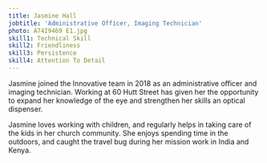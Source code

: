 ```yaml
---
title: Jasmine Hall
jobtitle: 'Administrative Officer, Imaging Technician'
photo: A74I9469 E1.jpg
skill1: Technical Skill
skill2: Friendliness
skill3: Persistence
skill4: Attention To Detail
---
```

Jasmine joined the Innovative team in 2018 as an administrative officer and imaging technician. Working at 60 Hutt Street has given her the opportunity to expand her knowledge of the eye and strengthen her skills an optical dispenser.

Jasmine loves working with children, and regularly helps in taking care of the kids in her church community. She enjoys spending time in the outdoors, and caught the travel bug during her mission work in India and Kenya.
